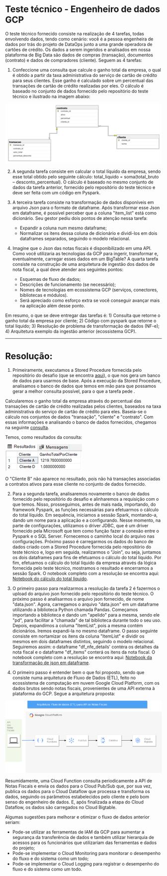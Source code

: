 # Teste técnico - Engenheiro de dados GCP

O teste técnico fornecido consiste na realização de 4 tarefas, todas envolvendo dados, tendo como cenário: você é a pessoa engenheira de dados por trás do projeto de DataOps junto a uma grande operadora de cartões de crédito. Os dados a serem ingeridos e analisados em nossa plataforma de Big Data são dados de compras (transação), documentos (contrato) e dados de compradores (cliente). Seguem as 4 tarefas:

1) Confeccione uma consulta que calcule o ganho total da empresa, o qual é obtido a partir da taxa administrativa do serviço de cartão de crédito para seus clientes. Esse ganho é calculado sobre um percentual das transações de cartão de crédito realizadas por eles. O cálculo é baseado no conjunto de dados fornecido pelo repositório do teste técnico e ilustrado na imagem abaixo:

<img src="images/Figura 1.png">

2) A segunda tarefa consiste em calcular o total líquido da empresa, sendo esse total obtido pelo seguinte cálculo: total_liquido = soma(total_bruto – desconto_percentual). O cálculo é baseado no mesmo conjunto de dados da tarefa anterior, fornecido pelo repositório do teste técnico e deve ser feita com um código em Pyspark.

3) A terceira tarefa consiste na transformação de dados disponíveis em arquivo Json para o formato de dataframe. Após transformar esse Json em dataframe, é possível perceber que a coluna "item_list" está como dicionário. Seu gestor pediu dois pontos de atenção nessa tarefa:

   - Expandir a coluna num mesmo dataframe;
   - Normalizar os itens dessa coluna de dicionário e dividí-los em dois dataframes separados, seguindo o modelo relacional.

4) Imagine que o Json das notas fiscais é disponibilizado em uma API. Como você utilizaria as tecnologias da GCP para ingerir, transformar e, eventualmente, carregar esses dados em um BigTable? A quarta tarefa consiste na construção de uma arquitetura de ingestão dos dados de nota fiscal, a qual deve atender aos seguintes pontos:

   - Esquemas de fluxo de dados;
   - Descrições de funcionamento (se necessário);
   - Nomes de tecnologias em ecossistema GCP (serviços, conectores, bibliotecas e módulos).
   - Será apreciado como esforço extra se você conseguir avançar mais na aplicação além desse ponto.

Em resumo, o que se deve entregar das tarefas é:
       1) Consulta que retorne o ganho total da empresa por cliente;
       2) Código com pyspark que retorne o total liquido;
       3) Resolução de problema de transformação de dados (NF-e);
       4) Arquitetura exemplo da ingestão anterior (ecossistema GCP).

--------------------------------------------------------------------------------------------------------------------------------------------------------------------

# Resolução:

1) Primeiramente, executamos a Stored Procedure fornecida pelo repositório do desafio (que se encontra <a href="sql/stored_procedure_desafio_eng.sql">aqui</a>), o que nos gera um banco de dados para usarmos de base. Após a execução da Stored Procedure, analisamos o banco de dados que temos em mão para que possamos gerar a melhor consulta possível, para o que a tarefa pede .

Calcularemos o ganho total da empresa através do percentual das transações de cartão de crédito realizadas pelos clientes, baseados na taxa administrativa do serviço de cartão de crédito para eles. Baseia-se o cálculo nos conjuntos de dados "transação", "cliente" e "contrato".
Com essas informações e analisando o banco de dados fornecidos, chegamos na seguinte <a href="sql/gasto_total_query.sql">consulta</a>.

Temos, como resultados da consulta:

<img src="images/figura_resultado_query.png">

O "Cliente B" não aparece no resultado, pois não há transações associadas a contratos ativos para esse cliente no conjunto de dados fornecido.


2) Para a segunda tarefa, analisaremos novamente o banco de dados fornecido pelo repositório do desafio e alinharemos a requisição com o que temos. Nisso, prosseguimos, antes de mais nada, importando, do framework Pyspark, as funções necessárias para efetuarmos o cálculo do total líquido.
Em sequência, iniciamos a sessão Spark, montando-a, dando um nome para a aplicação e a configurando. Nesse momento, na parte de configurações, utilizamos o driver JDBC, que é um driver fornecido pela Microsoft que tem como função fazer a conexão entre o Pyspark e o SQL Server. Fornecemos o caminho local do arquivo nas configurações.
Próximo passo é carregarmos os dados do banco de dados criado com a Stored Procedure fornecida pelo repositório do teste técnico e, logo em seguida, realizarmos o "Join", ou seja, juntamos os dois dataframes para fins de efetuamos o cálculo do total líquido.
Por fim, efetuamos o cálculo do total líquido da empresa através da lógica fornecida pelo teste técnico, mostramos o resultado e encerramos a sessão Spark.
O notebook completo com a resolução se encontra aqui: <a href="notebooks/calculo_total_liquido.ipynb">Notebook do cálculo do total líquido</a>.


3) O primeiro passo para realizarmos a resolução da tarefa 2 é fazermos o upload do arquivo json fornecido pelo repositório do teste técnico. O próximo passo é analisarmos o arquivo json fornecido, de nome "data.json".
Agora, carregamos o arquivo "data.json" em um dataframe utilizando a biblioteca Python chamada Pandas. Começamos importando a biblioteca e dando um "apelido" para a mesma, sendo ele "pd", para facilitar a "chamada" de tal biblioteca durante todo o seu uso. Depois, expandimos a columa "ItemList", pois a mesma contém dicionários. Iremos expandí-la no mesmo dataframe.
O passo seguinte consiste em nortamizar os itens da coluna "ItemList" e dividir os mesmos em dois dataframes distintos, seguindo o modelo relacional. Seguiremos assim: o dataframe "df_nfe_details' contéra os detalhes da nota fiscal e o dataframe "df_items" conterá os itens da nota fiscal.
O notebook completo com a resolução se encontra aqui: <a href="notebooks/json_to_df.ipynb">Notebook da transformação de json em dataframe</a>.


4) O primeiro passo é entender bem o que foi proposto, sendo que consiste numa arquitetura de Fluxo de Dados (ETL), feito no ecossistema de computação em nuvem Google Cloud Platform, com os dados brutos sendo notas fiscais, provenientes de uma API externa à plataforma do GCP. Segue a arquitetura proposta:
  
<img src="images/arquitetura_API_NF_GCP.png">

Resumidamente, uma Cloud Function consulta periodicamente a API de Notas Fiscais e envia os dados para o Cloud Pub/Sub que, por sua vez, publica os dados para o Cloud Dataflow que processa e transforma os dados, seguindo os parâmetros estabelecidos pelo cliente e pelo bom senso do engenheiro de dados. E, após finalizada a etapa do Cloud Dataflow, os dados são carregados no Cloud Bigtable.

Algumas sugestões para melhorar e otimizar o fluxo de dados anterior seriam:

   - Pode-se utilizar as ferramentas de IAM da GCP para aumentar a segurança da transferência de dados e também utilizar hierarquia de acessos para os funcionários que utilizaríam das ferramentas e dados do projeto;
   - Pode-se implementar o Cloud Monitoring para monitorar o desempenho do fluxo e do sistema como um todo;
   - Pode-se implementar o Cloud Logging para registrar o desempenho do fluxo e do sistema como um todo.
